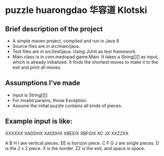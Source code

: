# puzzle huarongdao 华容道 Klotski

## Brief description of the project
* A simple maven project, compiled and run in Java 8
* Source files are in src/main/java. 
* Test files are in src/test/java. Using JUnit as test framework.
* Main class is in com.medopad.game.Main. It takes a String[][] as input, which is already initialized. It finds the shortest moves to make it to the exit and print all moves.
   
## Assumptions I've made
* Input is String[][]
* For invalid params, throw Exception.
* Assume the initial puzzle contains all kinds of pieces.

## Example input is like:

XXXXXX
XADDHX
XADDHX
XBEEIX
XBFGIX
XC  JX
XXZZXX

A B H I are vertical pieces.
EE is horizon piece.
C F G J are single pieces.
D is the 2 x 2 piece.
X is the border. ZZ is the exit, and space is space.
